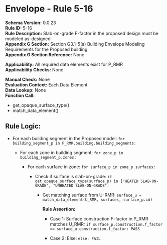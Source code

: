 
# Envelope - Rule 5-16  

**Schema Version:** 0.0.23  
**Rule ID:** 5-16  
**Rule Description:** Slab-on-grade F-factor in the proposed design must be modeled as-designed  
**Appendix G Section:** Section G3.1-5(a) Building Envelope Modeling Requirements for the Proposed building  
**Appendix G Section Reference:** None  

**Applicability:** All required data elements exist for P_RMR  
**Applicability Checks:** None  

**Manual Check:** None  
**Evaluation Context:** Each Data Element  
**Data Lookup:** None  
**Function Call:**

  - get_opaque_surface_type()
  - match_data_element()

## Rule Logic:  

- For each building segment in the Proposed model: `for building_segment_p in P_RMR.building.building_segments:`  

  - For each zone in building segment: `for zone_p in building_segment_p.zones:`  

    - For each surface in zone: `for surface_p in zone_p.surfaces:`  

      - Check if surface is slab-on-grade: `if get_opaque_surface_type(surface_p) in ["HEATED SLAB-ON-GRADE", "UNHEATED SLAB-ON-GRADE":`

        - Get matching surface from U-RMR: `surface_u = match_data_element(U_RMR, surfaces, surface_p.id)`  

          **Rule Assertion:**  

          - Case 1: Surface construction F-factor in P_RMR matches U_RMR: `if surface_p.construction.f_factor == surface_u.construction.f_factor: PASS`  

          - Case 2: Else: `else: FAIL`  
